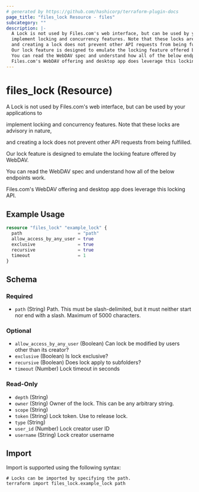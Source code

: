 ```yaml
---
# generated by https://github.com/hashicorp/terraform-plugin-docs
page_title: "files_lock Resource - files"
subcategory: ""
description: |-
  A Lock is not used by Files.com's web interface, but can be used by your applications to
  implement locking and concurrency features. Note that these locks are advisory in nature,
  and creating a lock does not prevent other API requests from being fulfilled.
  Our lock feature is designed to emulate the locking feature offered by WebDAV.
  You can read the WebDAV spec and understand how all of the below endpoints work.
  Files.com's WebDAV offering and desktop app does leverage this locking API.
---
```


# files_lock (Resource)

A Lock is not used by Files.com's web interface, but can be used by your applications to

implement locking and concurrency features. Note that these locks are advisory in nature,

and creating a lock does not prevent other API requests from being fulfilled.



Our lock feature is designed to emulate the locking feature offered by WebDAV.

You can read the WebDAV spec and understand how all of the below endpoints work.



Files.com's WebDAV offering and desktop app does leverage this locking API.

## Example Usage

```terraform
resource "files_lock" "example_lock" {
  path                     = "path"
  allow_access_by_any_user = true
  exclusive                = true
  recursive                = true
  timeout                  = 1
}
```

<!-- schema generated by tfplugindocs -->
## Schema

### Required

- `path` (String) Path. This must be slash-delimited, but it must neither start nor end with a slash. Maximum of 5000 characters.

### Optional

- `allow_access_by_any_user` (Boolean) Can lock be modified by users other than its creator?
- `exclusive` (Boolean) Is lock exclusive?
- `recursive` (Boolean) Does lock apply to subfolders?
- `timeout` (Number) Lock timeout in seconds

### Read-Only

- `depth` (String)
- `owner` (String) Owner of the lock.  This can be any arbitrary string.
- `scope` (String)
- `token` (String) Lock token.  Use to release lock.
- `type` (String)
- `user_id` (Number) Lock creator user ID
- `username` (String) Lock creator username

## Import

Import is supported using the following syntax:

```shell
# Locks can be imported by specifying the path.
terraform import files_lock.example_lock path
```
